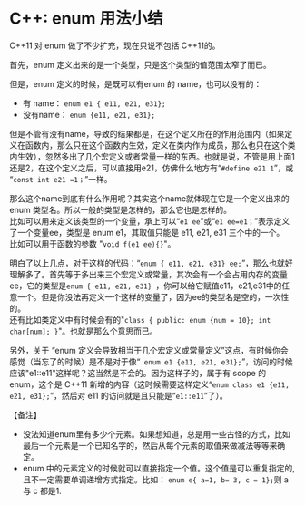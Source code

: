 # C++: enum 用法小结

C++11 对 enum 做了不少扩充，现在只说不包括 C++11的。

首先，enum 定义出来的是一个类型，只是这个类型的值范围太窄了而已。

但是，enum 定义的时候，是既可以有enum 的 name，也可以没有的：
- 有 name：
```enum e1 { e11, e21, e31};```
- 没有name：
   ```enum {e11, e21, e31};```

但是不管有没有name，导致的结果都是，在这个定义所在的作用范围内（如果定义在函数内，那么只在这个函数内生效，定义在类内作为成员，那么也只在这个类内生效），忽然多出了几个宏定义或者常量一样的东西。也就是说，不管是用上面1还是2，在这个定义之后，可以直接用e21，仿佛什么地方有“```#define e21 1```”，或 “```const int e21 =1；```”一样。

那么这个name到底有什么作用呢？其实这个name就体现在它是一个定义出来的 enum 类型名。所以一般的类型是怎样的，那么它也是怎样的。  
比如可以用来定义该类型的一个变量，承上可以“```e1 ee```”或“```e1 ee=e1；```”表示定义了一个变量ee，类型是 enum e1，其取值只能是 e11, e21, e31 三个中的一个。  
比如可以用于函数的参数 "```void f(e1 ee){}```"。

明白了以上几点，对于这样的代码：“```enum { e11, e21, e31} ee;```”，那么也就好理解多了。首先等于多出来三个宏定义或常量，其次会有一个会占用内存的变量ee，它的类型是```enum { e11, e21, e31} ```，你可以给它赋值e11，e21,e31中的任意一个。但是你没法再定义一个这样的变量了，因为ee的类型名是空的，一次性的。  
还有比如类定义中有时候会有的"```class { public: enum {num = 10}; int char[num]; }```"。也就是那么个意思而已。

另外，关于 “enum 定义会导致相当于几个宏定义或常量定义”这点，有时候你会感觉（当忘了的时候）是不是对于像“``` enum e1 {e11, e21, e31};```”，访问的时候应该"e1::e11"这样呢？这当然是不会的。因为这样子的，属于有 scope 的 enum，这个是 C++11 新增的内容（这时候需要这样定义“```enum class e1 {e11, e21, e31};```”，然后对 e11 的访问就是且只能是“```e1::e11```”了）。

【备注】
- 没法知道enum里有多少个元素。如果想知道，总是用一些古怪的方式，比如最后一个元素是一个已知名字的，然后从每个元素的取值来做减法等等来确定。
- enum 中的元素定义的时候就可以直接指定一个值。这个值是可以重复指定的,且不一定需要单调递增方式指定。比如： ```enum e{ a=1, b= 3, c = 1};```则 a 与 c 都是1.
